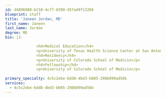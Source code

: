 ```yaml
---
id: d4896980-b210-4cf7-8390-d57ad9f13266
blueprint: staff
title: 'Janeen Jordan, MD'
first_name: Janeen
last_name: Jordan
degree: MD
bio: |2-

              <h4>Medical Education</h4>
              <p>University of Texas Health Science Center at San Antonio</p>
              <h4>Residency</h4>
              <p>University of Colorado School of Medicin</p>
              <h4>Fellowship</h4>
              <p>University of Colorado School of Medicin</p>
          
primary_specialty: 4c5c2ebe-6dd8-4bd3-b605-298b099ad56b
services:
  - 4c5c2ebe-6dd8-4bd3-b605-298b099ad56b
---
```

